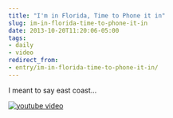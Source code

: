 ```yaml
---
title: "I'm in Florida, Time to Phone it in"
slug: im-in-florida-time-to-phone-it-in
date: 2013-10-20T11:20:06-05:00
tags:
- daily
- video
redirect_from:
- entry/im-in-florida-time-to-phone-it-in/
---
```

I meant to say east coast...

[![youtube video](https://img.youtube.com/vi/Uh5Td-O6N7c/0.jpg)](https://www.youtube.com/watch?v=Uh5Td-O6N7c&youtube-thumb)
